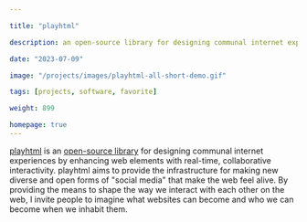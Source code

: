 ```yaml
---

title: "playhtml"

description: an open-source library for designing communal internet experiences by enhancing web elements with real-time, collaborative interactivity.

date: "2023-07-09"

image: "/projects/images/playhtml-all-short-demo.gif"

tags: [projects, software, favorite]

weight: 899

homepage: true
---
```


[playhtml](https://playhtml.fun) is an [open-source library](https://github.com/spencerc99/playhtml) for designing communal internet experiences by enhancing web elements with real-time, collaborative interactivity. playhtml aims to provide the infrastructure for making new diverse and open forms of "social media" that make the web feel alive. By providing the means to shape the way we interact with each other on the web, I invite people to imagine what websites can become and who we can become when we inhabit them.
